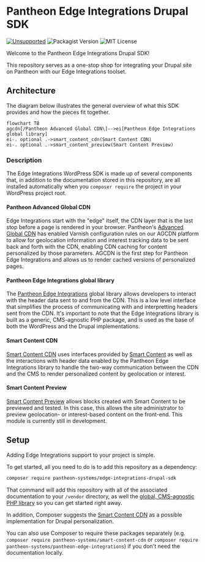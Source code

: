 # Pantheon Edge Integrations Drupal SDK

[![Unsupported](https://img.shields.io/badge/pantheon-unsupported-yellow?logo=pantheon&color=FFDC28)](https://pantheon.io/docs/oss-support-levels#unsupported) ![Packagist Version](https://img.shields.io/packagist/v/pantheon-systems/edge-integrations-drupal-sdk) ![MIT License](https://img.shields.io/github/license/pantheon-systems/edge-integrations-drupal-sdk)

Welcome to the Pantheon Edge Integrations Drupal SDK!

This repository serves as a one-stop shop for integrating your Drupal site on Pantheon with our Edge Integrations toolset.

## Architecture

The diagram below illustrates the general overview of what this SDK provides and how the pieces fit together.

```mermaid
flowchart TB
agcdn[/Pantheon Advanced Global CDN\]-->ei[Pantheon Edge Integrations global library]
ei-. optional .->smart_content_cdn(Smart Content CDN)
ei-. optional .->smart_content_preview(Smart Content Preview)
```

### Description

The Edge Integrations WordPress SDK is made up of several components that, in addition to the documentation stored in this repository, are all installed automatically when you `composer require` the project in your WordPress project root. 

#### Pantheon Advanced Global CDN
Edge Integrations start with the "edge" itself, the CDN layer that is the last stop before a page is rendered in your browser. Pantheon's [Advanced Global CDN](https://pantheon.io/docs/guides/professional-services/advanced-global-cdn) has enabled Varnish configuration rules on our AGCDN platform to allow for geolocation information and interest tracking data to be sent back and forth with the CDN, enabling CDN caching for content personalized by those parameters. AGCDN is the first step for Pantheon Edge Integrations and allows us to render cached versions of personalized pages.

#### Pantheon Edge Integrations global library
The [Pantheon Edge Integrations](https://github.com/pantheon-systems/pantheon-edge-integrations) global library allows developers to interact with the header data sent to and from the CDN. This is a low level interface that simplifies the process of communicating with and interpretting headers sent from the CDN. It's important to note that the Edge Integrations library is built as a generic, CMS-agnostic PHP package, and is used as the base of both the WordPress and the Drupal implementations.

#### Smart Content CDN
[Smart Content CDN](https:github.com/pantheon-systems/smart_content_cdn) uses interfaces provided by [Smart Content](https://www.drupal.org/project/smart_content) as well as the interactions with header data enabled by the Pantheon Edge Integrations library to handle the two-way communication between the CDN and the CMS to render personalized content by geolocation or interest.

#### Smart Content Preview
[Smart Content Preview](https://www.drupal.org/project/smart_content_preview) allows blocks created with Smart Content to be previewed and tested. In this case, this allows the site administrator to preview geolocation- or interest-based content on the front-end. This module is currently still in development.

## Setup

Adding Edge Integrations support to your project is simple.

To get started, all you need to do is to add this repository as a dependency:

```bash
composer require pantheon-systems/edge-integrations-drupal-sdk
```

That command will add this repository with all of the associated documentation to your `/vendor` directory, as well the [global, CMS-agnostic PHP library](https://github.com/pantheon-systems/pantheon-edge-integrations) so you can get started right away.

In addition, Composer suggests the [Smart Content CDN](https://github.com/pantheon-systems/smart_content_cdn) as a possible implementation for Drupal personalization.

You can also use Composer to require these packages separately (e.g. `composer require pantheon-systems/smart-content-cdn` or `composer require pantheon-systems/pantheon-edge-integrations`) if you don't need the documentation locally.
